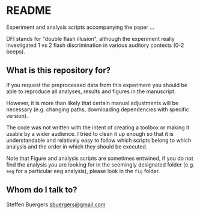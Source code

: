 # README

Experiment and analysis scripts accompanying the paper ... 

DFI stands for "double flash illusion", although the experiment really 
investigated 1 vs 2 flash discrimination in various auditory contexts
(0-2 beeps). 

## What is this repository for?

If you request the preprocessed data from this experiment you should be 
able to reproduce all analyses, results and figures in the manuscript. 

However, it is more than likely that certain manual adjustments will be
necessary (e.g. changing paths, downloading dependencies with specific
version). 

The code was not written with the intent of creating a toolbox or making
it usable by a wider audience. I tried to clean it up enough so that it is
understandable and relatively easy to follow which scripts belong to which 
analysis and the order in which they should be executed. 

Note that Figure and analysis scripts are sometimes entwined, if you do not
find the analysis you are looking for in the seemingly designated folder
(e.g. `eeg` for a particular eeg analysis), please look in the `fig` folder.

## Whom do I talk to?

Steffen Buergers
sbuergers@gmail.com
